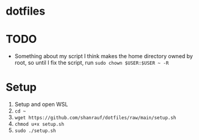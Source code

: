 # dotfiles

# TODO
- Something about my script I think makes the home directory owned by root, so until I fix the script, run `sudo chown $USER:$USER ~ -R`

# Setup

1. Setup and open WSL
2. `cd ~`
3. `wget https://github.com/shanrauf/dotfiles/raw/main/setup.sh`
4. `chmod u+x setup.sh`
5. `sudo ./setup.sh`
